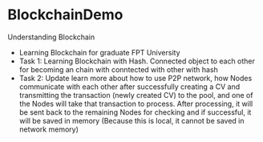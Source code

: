 # BlockchainDemo
Understanding Blockchain
- Learning Blockchain for graduate FPT University
- Task 1: Learning Blockchain with Hash. Connected object to each other for becoming an chain with conntected with other with hash
- Task 2: Update learn more about how to use P2P network, how Nodes communicate with each other after successfully creating a CV and transmitting the transaction (newly created CV) to the pool, and one of the Nodes will take that transaction to process. After processing, it will be sent back to the remaining Nodes for checking and if successful, it will be saved in memory (Because this is local, it cannot be saved in network memory)

